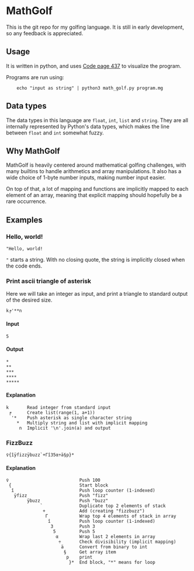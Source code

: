 # MathGolf

This is the git repo for my golfing language. It is still in early development, so any feedback is appreciated.

## Usage

It is written in python, and uses [Code page 437](https://en.wikipedia.org/wiki/Code_page_437) to visualize the program.

Programs are run using:

        echo "input as string" | python3 math_golf.py program.mg


## Data types

The data types in this language are `float`, `int`, `list` and `string`. They are all internally represented by Python's data types, which makes the line between `float` and `int` somewhat fuzzy.

## Why MathGolf

MathGolf is heavily centered around mathematical golfing challenges, with many builtins to handle arithmetics and array manipulations. It also has a wide choice of 1-byte number inputs, making number input easier.

On top of that, a lot of mapping and functions are implicitly mapped to each element of an array, meaning that explicit mapping should hopefully be a rare occurrence.

## Examples

### Hello, world!

	"Hello, world!

`"` starts a string. With no closing quote, the string is implicitly closed when the code ends.

### Print ascii triangle of asterisk

Here we will take an integer as input, and print a triangle to standard output of the desired size.

	k╒'**n

#### Input

	5

#### Output

	*
	**
	***
	****
	*****

#### Explanation

	k       Read integer from standard input
	 ╒      Create list(range(1, a+1))
	  '*    Push asterisk as single character string
	    *   Multiply string and list with implicit mapping
	     n  Implicit '\n'.join(a) and output

### FizzBuzz

	♀{îÿfizzÿbuzz`+Γî35α÷ä§p}*

#### Explanation

	♀                           Push 100
	 {                          Start block
	  î                         Push loop counter (1-indexed)
	   ÿfizz                    Push "fizz"
	        ÿbuzz               Push "buzz"
	             `              Duplicate top 2 elements of stack
	              +             Add (creating "fizzbuzz")
	               Γ            Wrap top 4 elements of stack in array
	                î           Push loop counter (1-indexed)
	                 3          Push 3
	                  5         Push 5
	                   α        Wrap last 2 elements in array
	                    ÷       Check divisibility (implicit mapping)
	                     ä      Convert from binary to int
	                      §     Get array item
	                       p    print
	                        }*  End block, "*" means for loop